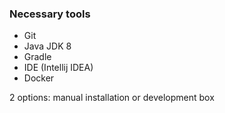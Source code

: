 ### Necessary tools

* Git
* Java JDK 8
* Gradle
* IDE (Intellij IDEA)
* Docker

2 options: manual installation or development box